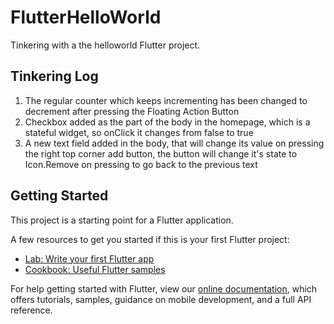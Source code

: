 # FlutterHelloWorld

Tinkering with a the helloworld Flutter project.

## Tinkering Log
1. The regular counter which keeps incrementing has been changed to decrement after pressing the Floating Action Button
2. Checkbox added as the part of the body in the homepage, which is a stateful widget, so onClick it changes from false to true
3. A new text field added in the body, that will change its value on pressing the right top corner add button, the button will change it's state to Icon.Remove on pressing to go back to the previous text

## Getting Started

This project is a starting point for a Flutter application.

A few resources to get you started if this is your first Flutter project:

- [Lab: Write your first Flutter app](https://flutter.dev/docs/get-started/codelab)
- [Cookbook: Useful Flutter samples](https://flutter.dev/docs/cookbook)

For help getting started with Flutter, view our
[online documentation](https://flutter.dev/docs), which offers tutorials,
samples, guidance on mobile development, and a full API reference.